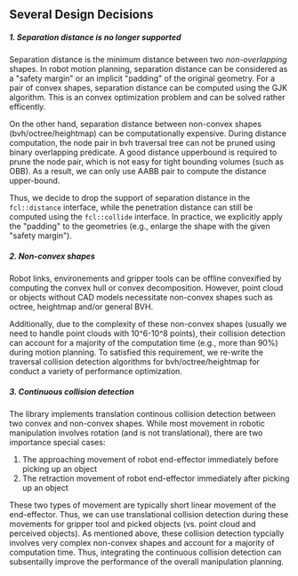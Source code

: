 ## Several Design Decisions

##### 1. Separation distance is no longer supported

Separation distance is the minimum distance between two *non-overlapping* shapes. In robot motion planning, separation distance can be considered as a "safety margin" or an implicit "padding" of the original geometry. For a pair of convex shapes, separation distance can be computed using the GJK algorithm. This is an convex optimization problem and can be solved rather efficently.

On the other hand, separation distance between non-convex shapes (bvh/octree/heightmap) can be computationally expensive. During distance computation, the node pair in bvh traversal tree can not be pruned using binary overlapping predicate. A good distance upperbound is required to prune the node pair, which is not easy for tight bounding volumes (such as OBB). As a result, we can only use AABB pair to compute the distance upper-bound.

Thus, we decide to drop the support of separation distance in the `fcl::distance` interface, while the penetration distance can still be computed using the `fcl::collide` interface. In practice, we explicitly apply the "padding" to the geometries (e.g., enlarge the shape with the given "safety margin").

##### 2. Non-convex shapes

Robot links, environements and gripper tools can be offline convexified by computing the convex hull or convex decomposition. However, point cloud or objects without CAD models necessitate non-convex shapes such as octree, heightmap and/or general BVH.

Additionally, due to the complexity of these non-convex shapes (usually we need to handle point clouds with 10^6-10^8 points), their collision detection can account for a majority of the computation time (e.g., more than 90%) during motion planning. To satisfied this requirement, we re-write the traversal collision detection algorithms for bvh/octree/heightmap for conduct a variety of performance optimization.

##### 3. Continuous collision detection

The library implements translation continous collision detection between two convex and non-convex shapes. While most movement in robotic manipulation involves rotation (and is not translational), there are two importance special cases:

1. The approaching movement of robot end-effector immediately before picking up an object
2. The retraction movement of robot end-effector immediately after picking up an object

These two types of movement are typically short linear movement of the end-effector. Thus, we can use translational collision detection during these movements for gripper tool and picked objects (vs. point cloud and perceived objects). As mentioned above, these collision detection typcially involves very complex non-convex shapes and account for a majority of computation time. Thus, integrating the continuous collision detection can subsentailly improve the performance of the overall manipulation planning.
